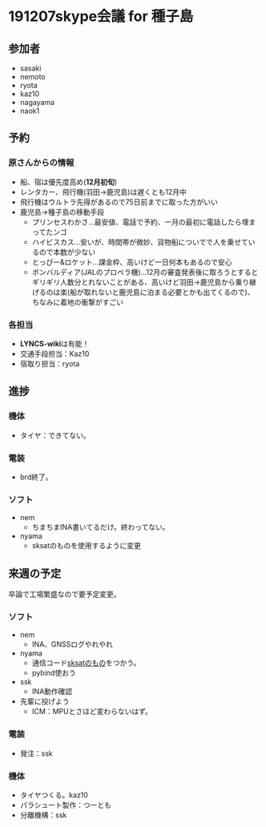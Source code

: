# 191207skype会議 for 種子島
## 参加者
* sasaki
* nemoto
* ryota
* kaz10
* nagayama
* naok1

## 予約
### 原さんからの情報
* 船、宿は優先度高め(**12月初旬**)
* レンタカー、飛行機(羽田→鹿児島)は遅くとも12月中
* 飛行機はウルトラ先得があるので75日前までに取った方がいい
* 鹿児島→種子島の移動手段
    * プリンセスわかさ…最安値、電話で予約、一月の最初に電話したら埋まってたンゴ
    * ハイビスカス…安いが、時間帯が微妙、貨物船についでで人を乗せているので本数が少ない
    * とっぴー&ロケット…課金枠、高いけど一日何本もあるので安心
    * ボンバルディア(JALのプロペラ機)…12月の審査発表後に取ろうとするとギリギリ人数分とれないことがある、高いけど羽田→鹿児島から乗り継げるのは楽(船が取れないと鹿児島に泊まる必要とかも出てくるので)、ちなみに着地の衝撃がすごい

### 各担当
* **LYNCS-wiki**は有能！
* 交通手段担当：Kaz10
* 宿取り担当：ryota

## 進捗
### 機体
* タイヤ：できてない。
### 電装
* brd終了。
### ソフト
* nem
    * ちまちまINA書いてるだけ。終わってない。
* nyama
    * sksatのものを使用するように変更
  
## 来週の予定  
卒論で工場繁盛なので要予定変更。
### ソフト
* nem
	* INA、GNSSログやれやれ
* nyama
	* 通信コード[sksatのもの](https://github.com/core-rocket/ASAHI/tree/master/TWE-Litek)をつかう。
    * pybind使おう
* ssk
    * INA動作確認
* 先輩に投げよう
    * ICM：MPUとさほど変わらないはず。
### 電装
* 発注：ssk
### 機体
* タイヤつくる。kaz10
* パラシュート製作：つーとも
* 分離機構：ssk
